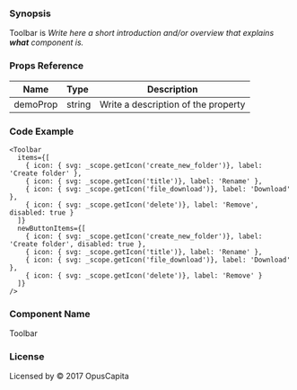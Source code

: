 ### Synopsis

Toolbar is 
*Write here a short introduction and/or overview that explains **what** component is.*

### Props Reference

| Name                           | Type                    | Description                                                 |
| ------------------------------ | :---------------------- | ----------------------------------------------------------- |
| demoProp                       | string                  | Write a description of the property                         |

### Code Example

```
<Toolbar 
  items={[
    { icon: { svg: _scope.getIcon('create_new_folder')}, label: 'Create folder' },
    { icon: { svg: _scope.getIcon('title')}, label: 'Rename' },
    { icon: { svg: _scope.getIcon('file_download')}, label: 'Download' },
    { icon: { svg: _scope.getIcon('delete')}, label: 'Remove', disabled: true }
  ]}
  newButtonItems={[
    { icon: { svg: _scope.getIcon('create_new_folder')}, label: 'Create folder', disabled: true },
    { icon: { svg: _scope.getIcon('title')}, label: 'Rename' },
    { icon: { svg: _scope.getIcon('file_download')}, label: 'Download' },
    { icon: { svg: _scope.getIcon('delete')}, label: 'Remove' }
  ]}
/>
```

### Component Name

Toolbar

### License

Licensed by © 2017 OpusCapita

